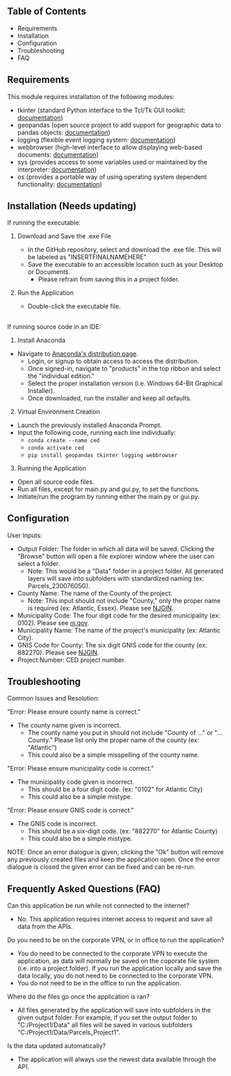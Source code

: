 ## Table of Contents

- Requirements
- Installation
- Configuration
- Troubleshooting
- FAQ
##
## Requirements

This module requires installation of the following modules:
- tkinter (standard Python interface to the Tcl/Tk GUI toolkit: [documentation](https://docs.python.org/3/library/tkinter.html))
- geopandas (open source project to add support for geographic data to pandas objects: [documentation](https://geopandas.org/en/stable/about.html))
- logging (flexible event logging system: [documentation](https://docs.python.org/3/library/logging.html))
- webbrowser (high-level interface to allow displaying web-based documents: [documentation](https://docs.python.org/3/library/webbrowser.html))
- sys (provides access to some variables used or maintained by the interpreter: [documentation](https://docs.python.org/3/library/sys.html))
- os (provides a portable way of using operating system dependent functionality: [documentation](https://docs.python.org/3/library/os.html))
##
## Installation (Needs updating)

If running the executable:
1. Download and Save the .exe File
    - In the GitHub repository, select and download the .exe file. This will be labeled as "INSERTFINALNAMEHERE"
    - Save the executable to an accessible location such as your Desktop or Documents.
        - Please refrain from saving this in a project folder.

2. Run the Application
    - Double-click the executable file.
##
If running source code in an IDE:
1. Install Anaconda
- Navigate to [Anaconda's distribution page](https://www.anaconda.com/download).
    - Login, or signup to obtain access to access the distribution.
    - Once signed-in, navigate to "products" in the top ribbon and select the "individual edition."
    - Select the proper installation version (i.e. Windows 64-Bit Graphical Installer).
    - Once downloaded, run the installer and keep all defaults.
 
2. Virtual Environment Creation
- Launch the previously installed Anaconda Prompt.
- Input the following code, running each line individually:
    - `conda create --name ced`
    - `conda activate ced`
    - `pip install geopandas tkinter logging webbrowser`

 3. Running the Application
- Open all source code files.
- Run all files, except for main.py and gui.py, to set the functions.
- Initiate/run the program by running either the main.py or gui.py.
##
## Configuration

User Inputs:
- Output Folder: The folder in which all data will be saved. Clicking the "Browse" button will open a file explorer window where the user can select a folder.
    - Note: This would be a "Data" folder in a project folder. All generated layers will save into subfolders with standardized naming (ex: Parcels_23007605G).
- County Name: The name of the County of the project.
    - Note: This input should not include "County," only the proper name is required (ex: Atlantic, Essex). Please see [NJGIN](https://njogis-newjersey.opendata.arcgis.com/datasets/5f45e1ece6e14ef5866974a7b57d3b95/explore?showTable=true).
- Municipality Code: The four digit code for the desired municipality (ex: 0102). Please see [nj.gov](https://www.nj.gov/treasury/taxation/pdf/lpt/cntycode.pdf).
- Municipality Name: The name of the project's municipality (ex: Atlantic City).
- GNIS Code for County: The six digit GNIS code for the county (ex: 882270). Please see [NJGIN](https://njogis-newjersey.opendata.arcgis.com/datasets/5f45e1ece6e14ef5866974a7b57d3b95/explore?showTable=true).
- Project Number: CED project number.
##
## Troubleshooting

Common Issues and Resolution:

"Error: Please ensure county name is correct."
- The county name given is incorrect.
    - The county name you put in should not include "County of ..." or "... County." Please list only the proper name of the county (ex: "Atlantic")
    - This could also be a simple misspelling of the county name.
 
"Error: Please ensure municipality code is correct."
- The municipality code given is incorrect.
    - This should be a four digit code. (ex: "0102" for Atlantic City)
    - This could also be a simple mistype.

"Error: Please ensure GNIS code is correct."
- The GNIS code is incorrect.
    - This should be a six-digit code. (ex: "882270" for Atlantic County)
    - This could also be a simple mistype.
 
NOTE: Once an error dialogue is given, clicking the "Ok" button will remove any previously created files and keep the application open. Once the error dialogue is closed the given error can be fixed and can be re-run.
##
## Frequently Asked Questions (FAQ)

Can this application be run while not connected to the internet?
- No. This application requires internet access to request and save all data from the APIs.

Do you need to be on the corporate VPN, or in office to run the application?
- You do need to be connected to the corporate VPN to execute the application, as data will normally be saved on the coporate file system (i.e. into a project folder). If you run the application locally and save the data locally, you do not need to be connected to the corporate VPN.
- You do not need to be in the office to run the application.

Where do the files go once the application is ran?
- All files generated by the application will save into subfolders in the given output folder. For example, if you set the output folder to "C:/Project1/Data" all files will be saved in various subfolders "C:/Project1/Data/Parcels_Project1".

Is the data updated automatically?
- The application will always use the newest data available through the API.
##

